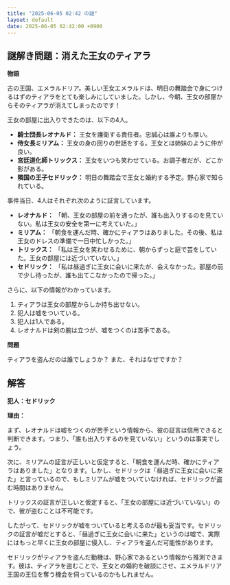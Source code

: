 ```yaml
---
title: "2025-06-05 02:42 の謎"
layout: default
date: 2025-06-05 02:42:00 +0900
---
```

## 謎解き問題：消えた王女のティアラ

**物語**

古の王国、エメラルドリア。美しい王女エメラルドは、明日の舞踏会で身につけるはずのティアラをとても楽しみにしていました。しかし、今朝、王女の部屋からそのティアラが消えてしまったのです！

王女の部屋に出入りできたのは、以下の4人。

*   **騎士団長レオナルド：** 王女を護衛する責任者。忠誠心は誰よりも厚い。
*   **侍女長ミリアム：** 王女の身の回りの世話をする。王女とは姉妹のように仲が良い。
*   **宮廷道化師トリックス：** 王女をいつも笑わせている。お調子者だが、どこか影がある。
*   **隣国の王子セドリック：** 明日の舞踏会で王女と婚約する予定。野心家で知られている。

事件当日、4人はそれぞれ次のように証言しています。

*   **レオナルド：** 「朝、王女の部屋の前を通ったが、誰も出入りするのを見ていない。私は王女の安全を第一に考えていた。」
*   **ミリアム：** 「朝食を運んだ時、確かにティアラはありました。その後、私は王女のドレスの準備で一日中忙しかった。」
*   **トリックス：** 「私は王女を笑わせるために、朝からずっと庭で芸をしていた。王女の部屋には近づいていない。」
*   **セドリック：** 「私は昼過ぎに王女に会いに来たが、会えなかった。部屋の前で少し待ったが、誰も出てこなかったので帰った。」

さらに、以下の情報がわかっています。

1.  ティアラは王女の部屋からしか持ち出せない。
2.  犯人は嘘をついている。
3.  犯人は1人である。
4.  レオナルドは剣の腕は立つが、嘘をつくのは苦手である。

**問題**

ティアラを盗んだのは誰でしょうか？ また、それはなぜですか？

## 解答

**犯人：セドリック**

**理由：**

まず、レオナルドは嘘をつくのが苦手という情報から、彼の証言は信用できると判断できます。つまり、「誰も出入りするのを見ていない」というのは事実でしょう。

次に、ミリアムの証言が正しいと仮定すると、「朝食を運んだ時、確かにティアラはありました」となります。しかし、セドリックは「昼過ぎに王女に会いに来た」と言っているので、もしミリアムが嘘をついていなければ、セドリックが盗む時間はありません。

トリックスの証言が正しいと仮定すると、「王女の部屋には近づいていない」ので、彼が盗むことは不可能です。

したがって、セドリックが嘘をついていると考えるのが最も妥当です。セドリックの証言が嘘だとすると、「昼過ぎに王女に会いに来た」というのは嘘で、実際にはもっと早くに王女の部屋に侵入し、ティアラを盗んだ可能性があります。

セドリックがティアラを盗んだ動機は、野心家であるという情報から推測できます。彼は、ティアラを盗むことで、王女との婚約を破談にさせ、エメラルドリア王国の王位を奪う機会を伺っているのかもしれません。
